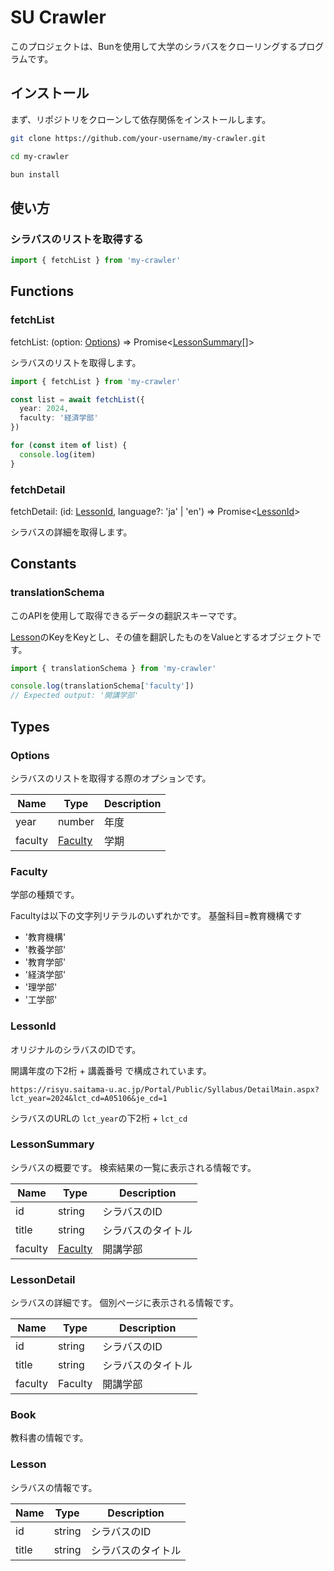 # SU Crawler

このプロジェクトは、Bunを使用して大学のシラバスをクローリングするプログラムです。

## インストール

まず、リポジトリをクローンして依存関係をインストールします。

```sh
git clone https://github.com/your-username/my-crawler.git

cd my-crawler

bun install
```

## 使い方

### シラバスのリストを取得する

```ts
import { fetchList } from 'my-crawler'
```

## Functions

### fetchList

fetchList: (option: [Options](#options)) => Promise\<[LessonSummary](#lessonsummary)[]>

シラバスのリストを取得します。

```ts
import { fetchList } from 'my-crawler'

const list = await fetchList({
  year: 2024,
  faculty: '経済学部'
})

for (const item of list) {
  console.log(item)
}
```

### fetchDetail

fetchDetail: (id: [LessonId](#lessonid), language?: 'ja' | 'en') => Promise\<[LessonId](#lessonid)>

シラバスの詳細を取得します。

## Constants

<!-- ### faculties -->

### translationSchema

このAPIを使用して取得できるデータの翻訳スキーマです。

[Lesson](#lesson)のKeyをKeyとし、その値を翻訳したものをValueとするオブジェクトです。

```ts
import { translationSchema } from 'my-crawler'

console.log(translationSchema['faculty'])
// Expected output: '開講学部'
```

## Types

### Options

シラバスのリストを取得する際のオプションです。

| Name | Type | Description |
| ---- | ---- | ----------- |
| year | number | 年度 |
| faculty | [Faculty](#faculty) | 学期 |

### Faculty

学部の種類です。

Facultyは以下の文字列リテラルのいずれかです。
基盤科目=教育機構です

- '教育機構'
- '教養学部'
- '教育学部'
- '経済学部'
- '理学部'
- '工学部'

### LessonId

オリジナルのシラバスのIDです。

開講年度の下2桁 + 講義番号 で構成されています。

`https://risyu.saitama-u.ac.jp/Portal/Public/Syllabus/DetailMain.aspx?lct_year=2024&lct_cd=A05106&je_cd=1`

シラバスのURLの `lct_year`の下2桁 + `lct_cd`

### LessonSummary

シラバスの概要です。
検索結果の一覧に表示される情報です。

| Name | Type | Description |
| ---- | ---- | ----------- |
| id | string | シラバスのID |
| title | string | シラバスのタイトル |
| faculty | [Faculty](#faculty) | 開講学部 |

### LessonDetail

シラバスの詳細です。
個別ぺージに表示される情報です。

| Name | Type | Description |
| ---- | ---- | ----------- |
| id | string | シラバスのID |
| title | string | シラバスのタイトル |
| faculty | Faculty | 開講学部 |

### Book

教科書の情報です。

### Lesson

シラバスの情報です。

| Name | Type | Description |
| ---- | ---- | ----------- |
| id | string | シラバスのID |
| title | string | シラバスのタイトル |
